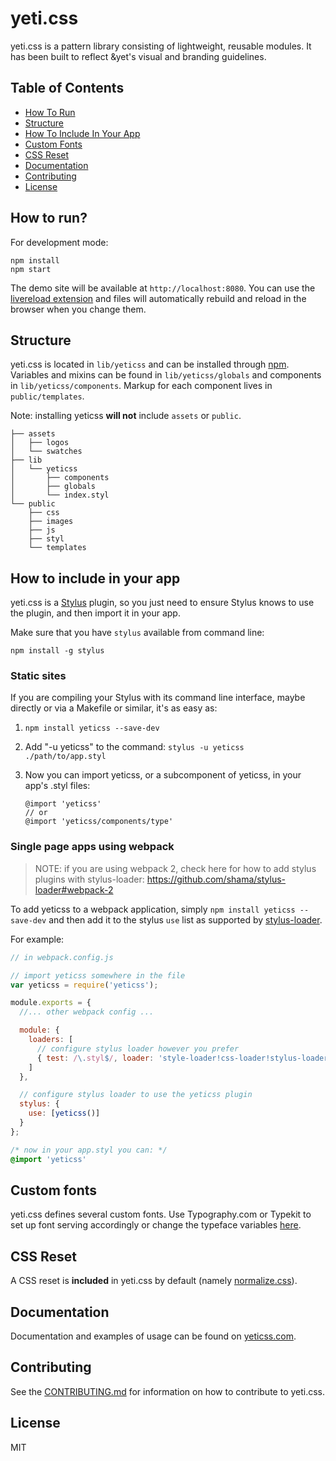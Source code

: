 # yeti.css

yeti.css is a pattern library consisting of lightweight, reusable modules. It has been built to reflect &yet's visual and branding guidelines.

## Table of Contents

* [How To Run](https://github.com/andyet/yeticss#how-to-run)
* [Structure](https://github.com/andyet/yeticss#structure)
* [How To Include In Your App](https://github.com/andyet/yeticss#how-to-include-in-your-app)
* [Custom Fonts](https://github.com/andyet/yeticss/#custom-fonts)
* [CSS Reset](https://github.com/andyet/yeticss#css-reset)
* [Documentation](https://github.com/andyet/yeticss#documentation)
* [Contributing](https://github.com/andyet/yeticss#contributing)
* [License](https://github.com/andyet/yeticss#license)

## How to run?

For development mode:

```
npm install
npm start
```

The demo site will be available at `http://localhost:8080`. You can use the [livereload extension](https://chrome.google.com/webstore/detail/livereload/jnihajbhpnppcggbcgedagnkighmdlei?hl=en) and files will automatically rebuild and reload in the browser when you change them.

## Structure
yeti.css is located in `lib/yeticss` and can be installed through [npm](https://www.npmjs.org/). Variables and mixins can be found in `lib/yeticss/globals` and components in `lib/yeticss/components`. Markup for each component lives in `public/templates`.

Note: installing yeticss **will not** include `assets` or `public`.

```
├── assets
│   ├── logos
│   └── swatches
├── lib
│   └── yeticss
│       ├── components
│       ├── globals
│       └── index.styl
└── public
    ├── css
    ├── images
    ├── js
    ├── styl
    └── templates
```

## How to include in your app

yeti.css is a [Stylus](http://learnboost.github.io/stylus/) plugin, so you just need to ensure Stylus knows to use the plugin, and then import it in your app.

Make sure that you have `stylus` available from command line:

```
npm install -g stylus
```

### Static sites

If you are compiling your Stylus with its command line interface, maybe directly or via a Makefile or similar, it's as easy as:

1. `npm install yeticss --save-dev`
2. Add "-u yeticss" to the command: `stylus -u yeticss ./path/to/app.styl`
3. Now you can import yeticss, or a subcomponent of yeticss, in your app's .styl files:

    ```stylus
    @import 'yeticss'
    // or
    @import 'yeticss/components/type'
    ````

### Single page apps using webpack

> NOTE: if you are using webpack 2, check here for how to add stylus plugins with stylus-loader: https://github.com/shama/stylus-loader#webpack-2

To add yeticss to a webpack application, simply `npm install yeticss --save-dev` and then add it to the stylus `use` list as supported by [stylus-loader](https://github.com/shama/stylus-loader#stylus-plugins).

For example:

```javascript
// in webpack.config.js

// import yeticss somewhere in the file
var yeticss = require('yeticss');

module.exports = {
  //... other webpack config ...

  module: {
    loaders: [
      // configure stylus loader however you prefer
      { test: /\.styl$/, loader: 'style-loader!css-loader!stylus-loader' }
    ]
  },

  // configure stylus loader to use the yeticss plugin
  stylus: {
    use: [yeticss()]
  }
};

```

```css
/* now in your app.styl you can: */
@import 'yeticss'
```


## Custom fonts
yeti.css defines several custom fonts. Use Typography.com or Typekit to set up font serving accordingly or change the typeface variables [here](https://github.com/andyet/yeti.css/blob/gh-pages/lib/yeticss/globals/_variables.styl#L17-L22).


## CSS Reset

A CSS reset is **included** in yeti.css by default (namely [normalize.css](https://github.com/necolas/normalize.css)).

## Documentation
Documentation and examples of usage can be found on [yeticss.com](http://yeticss.com).


## Contributing
See the [CONTRIBUTING.md](https://github.com/andyet/yeti.css/blob/gh-pages/CONTRIBUTING.md) for information on how to contribute to yeti.css.

## License
MIT
